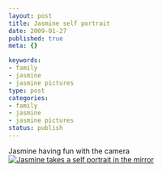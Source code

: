 ```yaml
--- 
layout: post
title: Jasmine self portrait
date: 2009-01-27
published: true
meta: {}

keywords: 
- family
- jasmine
- jasmine pictures
type: post
categories: 
- family
- jasmine
- jasmine pictures
status: publish
---
```



Jasmine having fun with the camera[![Jasmine takes a self portrait in the mirror](http://media.eick.us/2011/05/3162628659_39a7ea3758.jpg)](http://www.flickr.com/photos/19429588@N00/3162628659/ "Jasmine takes a self portrait in the mirror")

